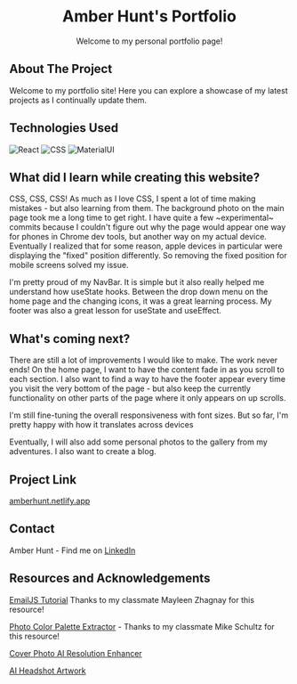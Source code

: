 <h1 align="center" id="readme-top">Amber Hunt's Portfolio</h1>

<p align="center">Welcome to my personal portfolio page!</p>

<!-- ABOUT THE PROJECT -->
## About The Project

<p>Welcome to my portfolio site! Here you can explore a showcase of my latest projects as I continually update them.</p>

<!-- TECHNOLOGIES USED -->
## Technologies Used

![React](https://img.shields.io/badge/React-20232A?style=for-the-badge&logo=react&logoColor=61DAFB)
![CSS](https://img.shields.io/badge/CSS-239120?&style=for-the-badge&logo=css3&logoColor=white)
![MaterialUI](https://img.shields.io/badge/Material--UI-0081CB?style=for-the-badge&logo=material-ui&logoColor=white)

<!-- WHAT I LEARNED -->
## What did I learn while creating this website?

<p>CSS, CSS, CSS! As much as I love CSS, I spent a lot of time making mistakes - but also learning from them. The background photo on the main page took me a long time to get right. I have quite a few ~experimental~ commits because I couldn't figure out why the page would appear one way for phones in Chrome dev tools, but another way on my actual device. Eventually I realized that for some reason, apple devices in particular were displaying the "fixed" position differently. So removing the fixed position for mobile screens solved my issue.</p>

<p>I'm pretty proud of my NavBar. It is simple but it also really helped me understand how useState hooks. Between the drop down menu on the home page and the changing icons, it was a great learning process. My footer was also a great lesson for useState and useEffect.</p>

<!-- FUTURE IMPROVEMENTS -->
## What's coming next?

<p>There are still a lot of improvements I would like to make. The work never ends! On the home page, I want to have the content fade in as you scroll to each section. I also want to find a way to have the footer appear every time you visit the very bottom of the page - but also keep the currently functionality on other parts of the page where it only appears on up scrolls.</p>

<p>I'm still fine-tuning the overall responsiveness with font sizes. But so far, I'm pretty happy with how it translates across devices</p>

<p>Eventually, I will also add some personal photos to the gallery from my adventures. I also want to create a blog.</p>

<!-- Project Link -->
## Project Link

[amberhunt.netlify.app](https://amberhunt.netlify.app)

<!-- CONTACT -->
## Contact

Amber Hunt - Find me on [LinkedIn](https://www.linkedin.com/in/amber-hunt-90b612263/)

<!-- RESOURCES -->
## Resources and Acknowledgements

[EmailJS Tutorial](https://www.youtube.com/watch?v=bMq2riFCF90) Thanks to my classmate Mayleen Zhagnay for this resource!

[Photo Color Palette Extractor](https://coolors.co/image-picker) - Thanks to my classmate Mike Schultz for this resource!

[Cover Photo AI Resolution Enhancer](https://remini.ai/)

[AI Headshot Artwork](https://www.profilepicture.ai/)